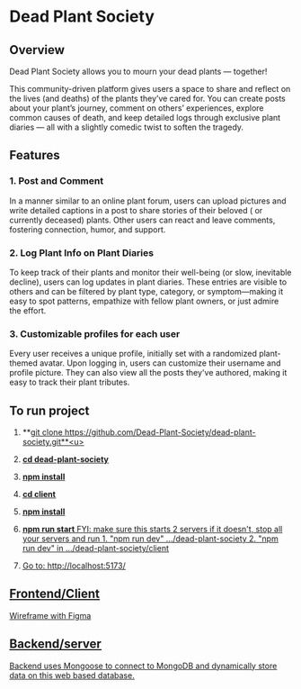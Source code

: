 # Dead Plant Society

## Overview
Dead Plant Society allows you to mourn your dead plants — together!

This community-driven platform gives users a space to share and reflect on the lives (and deaths) of the plants they’ve cared for. You can create posts about your plant’s journey, comment on others’ experiences, explore common causes of death, and keep detailed logs through exclusive plant diaries — all with a slightly comedic twist to soften the tragedy.

## Features

 ### 1. Post and Comment
In a manner similar to an online plant forum, users can upload pictures and write detailed captions in a post to share stories of their beloved ( or currently deceased) plants. Other users can react and leave comments, fostering connection, humor, and support. 
### 2. Log Plant Info on Plant Diaries 
To keep track of their plants and monitor their well-being (or slow, inevitable decline), users can log updates in plant diaries. These entries are visible to others and can be filtered by plant type, category, or symptom—making it easy to spot patterns, empathize with fellow plant owners, or just admire the effort.
### 3. Customizable profiles for each user 
Every user receives a unique profile, initially set with a randomized plant-themed avatar. Upon logging in, users can customize their username and profile picture. They can also view all the posts they've authored, making it easy to track their plant tributes. 


## To run project
1) **<u>git clone https://github.com/Dead-Plant-Society/dead-plant-society.git**<u>
2) **<u>cd dead-plant-society**<u>
3) **<u>npm install**<u>
4) **<u>cd client**<u>
5) **<u>npm install**<u>
6) **<u>npm run start**<u>
     FYI: make sure this starts 2 servers if it doesn't, stop all your servers and run
       1. "npm run dev" .../dead-plant-society
       2.  "npm run dev" in .../dead-plant-society/client
   
7) Go to: http://localhost:5173/ 
   
## Frontend/Client
[Wireframe with Figma](https://www.figma.com/proto/CmIghaJqtwueHUzS7WTfpB/dead-plant-society-wireframe?node-id=14-359&t=kMpSE8qtOruoIAtG-1)

## Backend/server
Backend uses Mongoose to connect to MongoDB and dynamically store data on this web based database.



